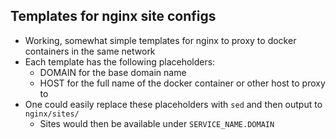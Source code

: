 ## Templates for nginx site configs

- Working, somewhat simple templates for nginx to proxy to docker containers in the same network
- Each template has the following placeholders:
    - DOMAIN for the base domain name
    - HOST for the full name of the docker container or other host to proxy to
- One could easily replace these placeholders with `sed` and then output to `nginx/sites/`
    - Sites would then be available under `SERVICE_NAME.DOMAIN`
